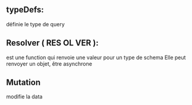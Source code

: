 ## typeDefs:
 définie le type de query

 ## Resolver ( RES OL VER ):
est une function qui renvoie une valeur pour un type de schema 
Elle peut renvoyer un objet, être asynchrone

## Mutation 
modifie la data 